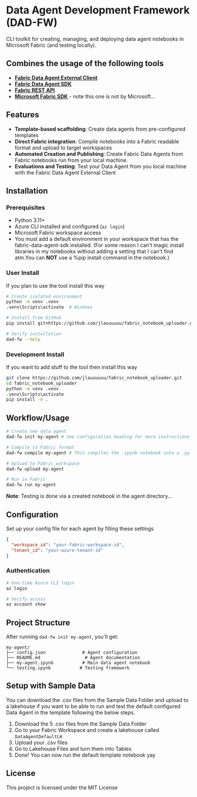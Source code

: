 # Data Agent Development Framework (DAD-FW)

CLI toolkit for creating, managing, and deploying data agent notebooks in Microsoft Fabric (and testing locally).

Combines the usage of the following tools
- 
- [**Fabric Data Agent External Client**](https://github.com/microsoft/fabric_data_agent_client)
- [**Fabric Data Agent SDK**](https://pypi.org/project/fabric-data-agent-sdk/)
- [**Fabric REST API**](https://learn.microsoft.com/en-us/rest/api/fabric/articles/)
- [**Microsoft Fabric SDK**](https://github.com/DaSenf1860/ms-fabric-sdk-core) - note this one is not by Microsoft...
## Features

- **Template-based scaffolding**: Create data agents from pre-configured templates
- **Direct Fabric integration**: Compile notebooks into a Fabric readable format and upload to target workspaces
- **Automated Creation and Publishing**: Create Fabric Data Agents from Fabric notebooks run from your local machine. 
- **Evaluations and Testing**: Test your Data Agent from you local machine with the Fabric Data Agent External Client

## Installation

### Prerequisites
- Python 3.11+
- Azure CLI installed and configured (`az login`)
- Microsoft Fabric workspace access
- You must add a default environment in your workspace that has the fabric-data-agent-sdk installed. (For some reason I can't magic install libraries in my notebooks without adding a setting that I can't find atm.You can **NOT** use a %pip install command in the notebook.)

### User Install
If you plan to use the tool install this way
```bash
# Create isolated environment
python -m venv .venv
.venv\Scripts\activate  # Windows

# Install from GitHub
pip install git+https://github.com/jlauuuuuu/fabric_notebook_uploader.git

# Verify installation
dad-fw --help
```


### Development Install
If you want to add stuff to the tool then install this way
```bash
git clone https://github.com/jlauuuuuu/fabric_notebook_uploader.git
cd fabric_notebook_uploader
python -m venv .venv
.venv\Scripts\activate
pip install -e .
```

## Workflow/Usage

```bash
# Create new data agent
dad-fw init my-agent # See configuration heading for more instructions after this step

# Compile to Fabric format
dad-fw compile my-agent # This compiles the .ipynb notebook into a .py file for Fabric upload.

# Upload to Fabric workspace
dad-fw upload my-agent

# Run in Fabric
dad-fw run my-agent
```
**Note**: Testing is done via a created notebook in the agent directory...

## Configuration

Set up your config file for each agent by filling these settings

```json
{
  "workspace_id": "your-fabric-workspace-id",
  "tenant_id": "your-azure-tenant-id"
}
```

### Authentication
```bash
# One-time Azure CLI login
az login

# Verify access
az account show
```

## Project Structure

After running `dad-fw init my-agent`, you'll get:

```
my-agent/
├── config.json              # Agent configuration
├── README.md                 # Agent documentation
├── my-agent.ipynb           # Main data agent notebook
└── testing.ipynb           # Testing framework
```

## Setup with Sample Data
You can download the .csv files from the Sample Data Folder and upload to a lakehouse if you want to be able to run and test the default configured Data Agent in the template following the below steps.

1. Download the 5 .csv files from the Sample Data Folder
2. Go to your Fabric Workspace and create a lakehouse called  ```DataAgentDefaultLH```
3. Upload your .csv files
4. Go to Lakehouse Files and turn them into Tables
4. Done! You can now run the default template notebook yay


## License

This project is licensed under the MIT License
